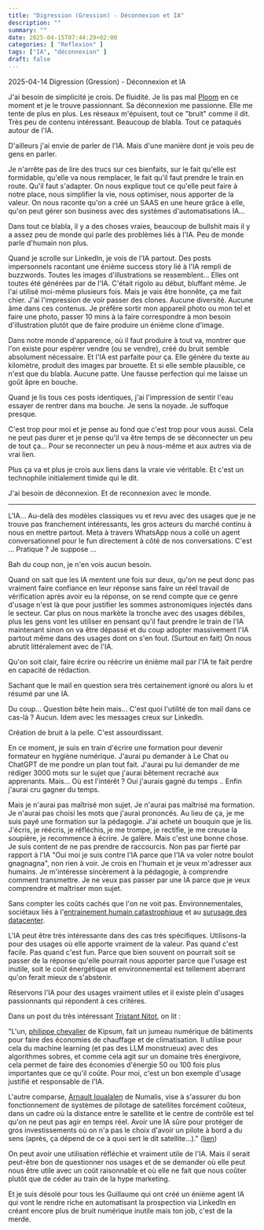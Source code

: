 ```yaml
---
title: "Digression (Gression) - Déconnexion et IA"
description: ""
summary: ""
date: 2025-04-15T07:44:29+02:00
categories: [ "Reflexion" ]
tags: ["IA", "déconnexion" ]
draft: false
---
```


2025-04-14 Digression (Gression) - Déconnexion et IA

J'ai besoin de simplicité je crois. De fluidité. Je lis pas mal [Ploom](https://ploum.net/index_all.html) en ce moment et je le trouve passionnant. Sa déconnexion me passionne. Elle me tente de plus en plus. Les réseaux m'épuisent, tout ce "bruit" comme il dit. Très peu de contenu intéressant. Beaucoup de blabla. Tout ce pataquès autour de l'IA.

D'ailleurs j'ai envie de parler de l'IA. Mais d'une manière dont je vois peu de gens en parler.

Je n'arrête pas de lire des trucs sur ces bienfaits, sur le fait qu'elle est formidable, qu'elle va nous remplacer, le fait qu'il faut prendre le train en route. Qu'il faut s'adapter. On nous explique tout ce qu'elle peut faire à notre place, nous simplifier la vie, nous optimiser, nous apporter de la valeur. On nous raconte qu'on a créé un SAAS en une heure grâce à elle, qu'on peut gérer son business avec des systèmes d'automatisations IA...

Dans tout ce blabla, il y a des choses vraies, beaucoup de bullshit mais il y a assez peu de monde qui parle des problèmes liés à l'IA. Peu de monde parle d'humain non plus.

Quand je scrolle sur LinkedIn, je vois de l'IA partout. Des posts impersonnels racontant une énième success story lié à l'IA rempli de buzzwords. Toutes les images d'illustrations se ressemblent... Elles ont toutes été générées par de l'IA. C'était rigolo au début, bluffant même. Je l'ai utilisé moi-même plusieurs fois. Mais je vais être honnête, ça me fait chier. J'ai l'impression de voir passer des clones. Aucune diversité. Aucune âme dans ces contenus. Je préfère sortir mon appareil photo ou mon tel et faire une photo, passer 10 mins à la faire correspondre à mon besoin d'illustration plutôt que de faire produire un énième clone d'image.

Dans notre monde d'apparence, où il faut produire à tout va, montrer que l'on existe pour espérer vendre (ou se vendre), créé du bruit semble absolument nécessaire. Et l'IA est parfaite pour ça. Elle génère du texte au kilomètre, produit des images par brouette. Et si elle semble plausible, ce n'est que du blabla. Aucune patte. Une fausse perfection qui me laisse un goût âpre en bouche.

Quand je lis tous ces posts identiques, j'ai l'impression de sentir l'eau essayer de rentrer dans ma bouche. Je sens la noyade. Je suffoque presque.

C'est trop pour moi et je pense au fond que c'est trop pour vous aussi. Cela ne peut pas durer et je pense qu'il va être temps de se déconnecter un peu de tout ça... Pour se reconnecter un peu à nous-même et aux autres via de vrai lien.

Plus ça va et plus je crois aux liens dans la vraie vie véritable. Et c'est un technophile initialement timide qui le dit.

J'ai besoin de déconnexion. Et de reconnexion avec le monde.

***

L'IA... Au-delà des modèles classiques vu et revu avec des usages que je ne trouve pas franchement intéressants, les gros acteurs du marché continu à nous en mettre partout. Meta à travers WhatsApp nous a collé un agent conversationnel pour le fun directement à côté de nos conversations. C'est ... Pratique ? Je suppose ...

Bah du coup non, je n'en vois aucun besoin.

Quand on sait que les IA mentent une fois sur deux, qu'on ne peut donc pas vraiment faire confiance en leur réponse sans faire un réel travail de vérification après avoir eu la réponse, on se rend compte que ce genre d'usage n'est là que pour justifier les sommes astronomiques injectés dans le secteur. Car plus on nous markète la tronche avec des usages débiles, plus les gens vont les utiliser en pensant qu'il faut prendre le train de l'IA maintenant sinon on va être dépassé et du coup adopter massivement l'IA partout même dans des usages dont on s'en fout. (Surtout en fait) On nous abrutit littéralement avec de l'IA.

Qu'on soit clair, faire écrire ou réécrire un énième mail par l'IA te fait perdre en capacité de rédaction.

Sachant que le mail en question sera très certainement ignoré ou alors lu et résumé par une IA.

Du coup... Question bête hein mais... C'est quoi l'utilité de ton mail dans ce cas-là ? Aucun. Idem avec les messages creux sur LinkedIn.

Création de bruit à la pelle. C'est assourdissant.

En ce moment, je suis en train d'écrire une formation pour devenir formateur en hygiène numérique. J'aurai pu demander à Le Chat ou ChatGPT de me pondre un plan tout fait. J'aurai pu lui demander de me rédiger 3000 mots sur le sujet que j'aurai bêtement recraché aux apprenants. Mais... Où est l'intérêt ? Oui j'aurais gagné du temps .. Enfin j'aurai cru gagner du temps.

Mais je n'aurai pas maîtrisé mon sujet. Je n'aurai pas maîtrisé ma formation. Je n'aurai pas choisi les mots que j'aurai prononcés. Au lieu de ça, je me suis payé une formation sur la pédagogie. J'ai acheté un bouquin que je lis. J'écris, je réécris, je réfléchis, je me trompe, je rectifie, je me creuse la soupière, je recommence à écrire. Je galère. Mais c'est une bonne chose. Je suis content de ne pas prendre de raccourcis. Non pas par fierté par rapport à l'IA "Oui moi je suis contre l'IA parce que l'IA va voler notre boulot gnagnagna", non rien à voir. Je crois en l'humain et je veux m'adresser aux humains. Je m'intéresse sincèrement à la pédagogie, à comprendre comment transmettre. Je ne veux pas passer par une IA parce que je veux comprendre et maîtriser mon sujet.

Sans compter les coûts cachés que l'on ne voit pas. Environnementales, sociétaux liés à l'[entrainement humain catastrophique](https://www.france.tv/documentaires/documentaires-societe/6888928-les-sacrifies-de-l-ia.html) et au [surusage des datacenter](https://institut-superieur-environnement.com/blog/lintelligence-artificielle-une-pollution-cachee-au-coeur-de-linnovation/).

L'IA peut être très intéressante dans des cas très spécifiques. Utilisons-la pour des usages où elle apporte vraiment de la valeur. Pas quand c'est facile. Pas quand c'est fun. Parce que bien souvent on pourrait soit se passer de la réponse qu'elle pourrait nous apporter parce que l'usage est inutile, soit le coût énergétique et environnemental est tellement aberrant qu'on ferait mieux de s'abstenir.

Réservons l'IA pour des usages vraiment utiles et il existe plein d'usages passionnants qui répondent à ces critères.

Dans un post du très intéressant [Tristant Nitot](https://www.linkedin.com/in/nitot/), on lit :

"L'un, [philippe chevalier](https://www.linkedin.com/in/philippe-chevalier-3891a9184/) de Kipsum, fait un jumeau numérique de bâtiments pour faire des économies de chauffage et de climatisation. Il utilise pour cela du machine learning (et pas des LLM monstrueux) avec des algorithmes sobres, et comme cela agit sur un domaine très énergivore, cela permet de faire des économies d'énergie 50 ou 100 fois plus importantes que ce qu'il coûte. Pour moi, c'est un bon exemple d'usage justifié et responsable de l'IA.

L'autre comparse, [Arnault Ioualalen](https://www.linkedin.com/in/arnaultioualalalen/) de Numalis, vise à s'assurer du bon fonctionnement de systèmes de pilotage de satellites forcément coûteux, dans un cadre où la distance entre le satellite et le centre de contrôle est tel qu'on ne peut pas agir en temps réel. Avoir une IA sûre pour protéger de gros investissements où on n'a pas le choix d'avoir un pilote à bord a du sens (après, ça dépend de ce à quoi sert le dit satellite...)." ([lien](https://www.linkedin.com/feed/update/urn:li:activity:7308885960698589184/))

On peut avoir une utilisation réfléchie et vraiment utile de l'IA. Mais il serait peut-être bon de questionner nos usages et de se demander où elle peut nous être utile avec un coût raisonnable et où elle ne fait que nous coûter plutôt que de céder au train de la hype marketing.



Et je suis désolé pour tous les Guillaume qui ont créé un énième agent IA qui vont le rendre riche en automatisant la prospection via LinkedIn en créant encore plus de bruit numérique inutile mais ton job, c'est de la merde.